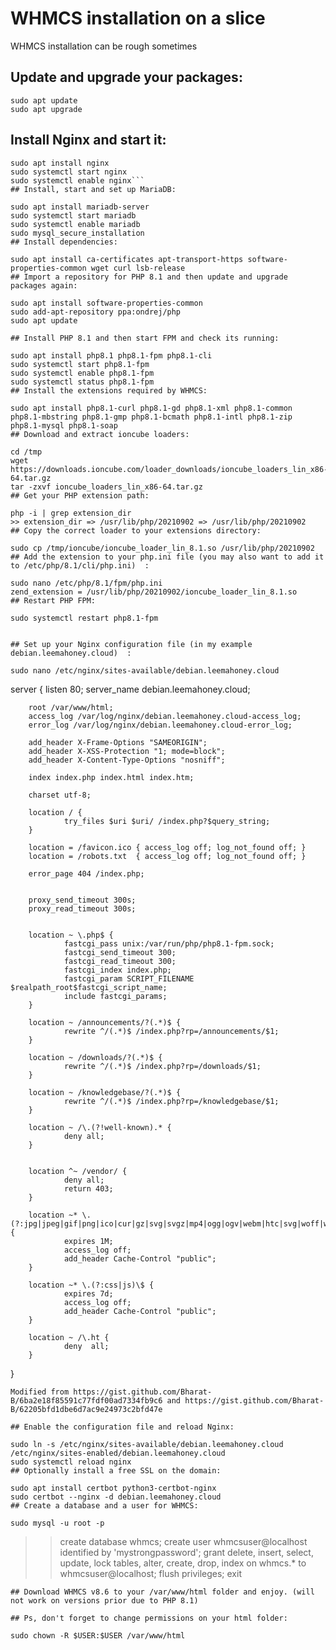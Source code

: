 # WHMCS installation on a slice
WHMCS installation can be rough sometimes
## Update and upgrade your packages:
```
sudo apt update
sudo apt upgrade
```
## Install Nginx and start it:
```
sudo apt install nginx
sudo systemctl start nginx
sudo systemctl enable nginx```
## Install, start and set up MariaDB:

sudo apt install mariadb-server
sudo systemctl start mariadb
sudo systemctl enable mariadb
sudo mysql_secure_installation
## Install dependencies:

sudo apt install ca-certificates apt-transport-https software-properties-common wget curl lsb-release
## Import a repository for PHP 8.1 and then update and upgrade packages again:

sudo apt install software-properties-common
sudo add-apt-repository ppa:ondrej/php
sudo apt update

## Install PHP 8.1 and then start FPM and check its running:

sudo apt install php8.1 php8.1-fpm php8.1-cli
sudo systemctl start php8.1-fpm
sudo systemctl enable php8.1-fpm
sudo systemctl status php8.1-fpm
## Install the extensions required by WHMCS:

sudo apt install php8.1-curl php8.1-gd php8.1-xml php8.1-common php8.1-mbstring php8.1-gmp php8.1-bcmath php8.1-intl php8.1-zip php8.1-mysql php8.1-soap
## Download and extract ioncube loaders:

cd /tmp
wget https://downloads.ioncube.com/loader_downloads/ioncube_loaders_lin_x86-64.tar.gz
tar -zxvf ioncube_loaders_lin_x86-64.tar.gz
## Get your PHP extension path:

php -i | grep extension_dir
>> extension_dir => /usr/lib/php/20210902 => /usr/lib/php/20210902
## Copy the correct loader to your extensions directory:

sudo cp /tmp/ioncube/ioncube_loader_lin_8.1.so /usr/lib/php/20210902
## Add the extension to your php.ini file (you may also want to add it to /etc/php/8.1/cli/php.ini)  :

sudo nano /etc/php/8.1/fpm/php.ini
zend_extension = /usr/lib/php/20210902/ioncube_loader_lin_8.1.so
## Restart PHP FPM:

sudo systemctl restart php8.1-fpm
 

## Set up your Nginx configuration file (in my example debian.leemahoney.cloud)  :

sudo nano /etc/nginx/sites-available/debian.leemahoney.cloud
```
server {
        listen 80;
        server_name debian.leemahoney.cloud;

        root /var/www/html;
        access_log /var/log/nginx/debian.leemahoney.cloud-access_log;
        error_log /var/log/nginx/debian.leemahoney.cloud-error_log;

        add_header X-Frame-Options "SAMEORIGIN";
        add_header X-XSS-Protection "1; mode=block";
        add_header X-Content-Type-Options "nosniff";

        index index.php index.html index.htm;

        charset utf-8;

        location / {
                try_files $uri $uri/ /index.php?$query_string;
        }

        location = /favicon.ico { access_log off; log_not_found off; }
        location = /robots.txt  { access_log off; log_not_found off; }

        error_page 404 /index.php;


        proxy_send_timeout 300s;
        proxy_read_timeout 300s;


        location ~ \.php$ {
                fastcgi_pass unix:/var/run/php/php8.1-fpm.sock;
                fastcgi_send_timeout 300;
                fastcgi_read_timeout 300;
                fastcgi_index index.php;
                fastcgi_param SCRIPT_FILENAME $realpath_root$fastcgi_script_name;
                include fastcgi_params;
        }

		location ~ /announcements/?(.*)$ {
                rewrite ^/(.*)$ /index.php?rp=/announcements/$1;
        }

        location ~ /downloads/?(.*)$ {
                rewrite ^/(.*)$ /index.php?rp=/downloads/$1;
        }

        location ~ /knowledgebase/?(.*)$ {
                rewrite ^/(.*)$ /index.php?rp=/knowledgebase/$1;
        }

        location ~ /\.(?!well-known).* {
                deny all;
        }


        location ^~ /vendor/ {
                deny all;
                return 403;
        }

        location ~* \.(?:jpg|jpeg|gif|png|ico|cur|gz|svg|svgz|mp4|ogg|ogv|webm|htc|svg|woff|woff2|ttf)\$ {
                expires 1M;
                access_log off;
                add_header Cache-Control "public";
        }

        location ~* \.(?:css|js)\$ {
                expires 7d;
                access_log off;
                add_header Cache-Control "public";
        }

        location ~ /\.ht {
                deny  all;
        }
}
```
Modified from https://gist.github.com/Bharat-B/6ba2e18f85591c77fdf00ad7334fb9c6 and https://gist.github.com/Bharat-B/62205bfd1dbe6d7ac9e24973c2bfd47e

## Enable the configuration file and reload Nginx:

sudo ln -s /etc/nginx/sites-available/debian.leemahoney.cloud /etc/nginx/sites-enabled/debian.leemahoney.cloud
sudo systemctl reload nginx
## Optionally install a free SSL on the domain:

sudo apt install certbot python3-certbot-nginx
sudo certbot --nginx -d debian.leemahoney.cloud
## Create a database and a user for WHMCS:

sudo mysql -u root -p
```
>> create database whmcs;
>> create user whmcsuser@localhost identified by 'mystrongpassword';
>> grant delete, insert, select, update, lock tables, alter, create, drop, index on whmcs.* to whmcsuser@localhost;
>> flush privileges;
>> exit
```
## Download WHMCS v8.6 to your /var/www/html folder and enjoy. (will not work on versions prior due to PHP 8.1)

## Ps, don't forget to change permissions on your html folder:

sudo chown -R $USER:$USER /var/www/html

